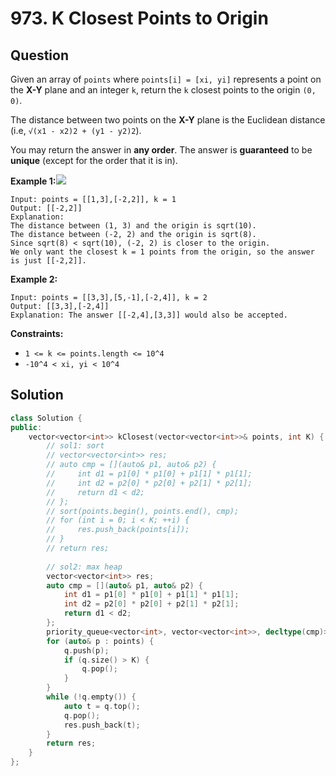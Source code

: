 # 973. K Closest Points to Origin

## Question

Given an array of `points` where `points[i] = [xi, yi]` represents a point on the **X-Y** plane and an integer `k`, return the `k` closest points to the origin `(0, 0)`.

The distance between two points on the **X-Y** plane is the Euclidean distance \(i.e, `√(x1 - x2)2 + (y1 - y2)2`\).

You may return the answer in **any order**. The answer is **guaranteed** to be **unique** \(except for the order that it is in\).

**Example 1:**![](https://assets.leetcode.com/uploads/2021/03/03/closestplane1.jpg)

```text
Input: points = [[1,3],[-2,2]], k = 1
Output: [[-2,2]]
Explanation:
The distance between (1, 3) and the origin is sqrt(10).
The distance between (-2, 2) and the origin is sqrt(8).
Since sqrt(8) < sqrt(10), (-2, 2) is closer to the origin.
We only want the closest k = 1 points from the origin, so the answer is just [[-2,2]].
```

**Example 2:**

```text
Input: points = [[3,3],[5,-1],[-2,4]], k = 2
Output: [[3,3],[-2,4]]
Explanation: The answer [[-2,4],[3,3]] would also be accepted.
```

**Constraints:**

* `1 <= k <= points.length <= 10^4`
* `-10^4 < xi, yi < 10^4`

## Solution

```cpp
class Solution {
public:
    vector<vector<int>> kClosest(vector<vector<int>>& points, int K) {
        // sol1: sort
        // vector<vector<int>> res;
        // auto cmp = [](auto& p1, auto& p2) {
        //     int d1 = p1[0] * p1[0] + p1[1] * p1[1];
        //     int d2 = p2[0] * p2[0] + p2[1] * p2[1];
        //     return d1 < d2;
        // };
        // sort(points.begin(), points.end(), cmp);
        // for (int i = 0; i < K; ++i) {
        //     res.push_back(points[i]);
        // }
        // return res;
        
        // sol2: max heap
        vector<vector<int>> res;
        auto cmp = [](auto& p1, auto& p2) {
            int d1 = p1[0] * p1[0] + p1[1] * p1[1];
            int d2 = p2[0] * p2[0] + p2[1] * p2[1];
            return d1 < d2;
        };
        priority_queue<vector<int>, vector<vector<int>>, decltype(cmp)> q(cmp);
        for (auto& p : points) {
            q.push(p);
            if (q.size() > K) {
                q.pop();
            }
        }
        while (!q.empty()) {
            auto t = q.top();
            q.pop();
            res.push_back(t);
        }
        return res;
    }
};
```

